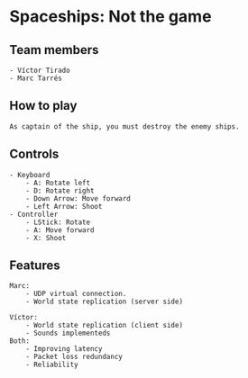 # Spaceships: Not the game

## Team members
	- Víctor Tirado
	- Marc Tarrés

## How to play
	As captain of the ship, you must destroy the enemy ships.
	

## Controls
	- Keyboard
		- A: Rotate left
		- D: Rotate right
		- Down Arrow: Move forward
		- Left Arrow: Shoot
	- Controller
		- LStick: Rotate
		- A: Move forward
		- X: Shoot

## Features
	Marc:
		- UDP virtual connection.
		- World state replication (server side)

	Víctor:
		- World state replication (client side)
		- Sounds implementeds
	Both:
		- Improving latency 
		- Packet loss redundancy
		- Reliability
